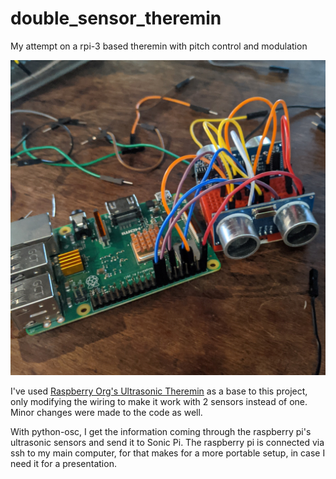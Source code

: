 # double_sensor_theremin
My attempt on a rpi-3 based theremin with pitch control and modulation

![](theremin.jpg) 

I've used [Raspberry Org's Ultrasonic Theremin](https://projects.raspberrypi.org/en/projects/ultrasonic-theremin) as a base to this project, only modifying the wiring to make it work with 2 sensors instead of one. Minor changes were made to the code as well.

With python-osc, I get the information coming through the raspberry pi's ultrasonic sensors and send it to Sonic Pi. The raspberry pi is connected via ssh to my main computer, for that makes for a more portable setup, in case I need it for a presentation.
